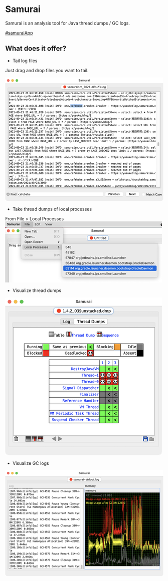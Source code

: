 # Samurai
Samurai is an analysis tool for Java thread dumps / GC logs.

[&#35;samuraiApp](https://twitter.com/search?q=%23samuraiAppJ&src=typed_query&f=live)


## What does it offer?
- Tail log files

Just drag and drop files you want to tail.

![Samurai](images/tailLogs.png)

- Take thread dumps of local processes

From File > Local Processes
![Samurai](images/localThreadDump.png)

- Visualize thread dumps

![Samurai](images/threadDumpAnalysis.png)

- Visualize GC logs

![Samurai](images/gclogs.png)
